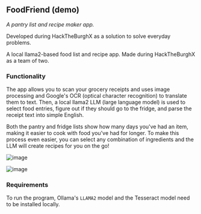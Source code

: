 ## FoodFriend (demo)
*A pantry list and recipe maker app.*

Developed during HackTheBurghX as a solution to solve everyday problems.

A local llama2-based food list and recipe app. Made during HackTheBurghX as a team of two.

### Functionality
The app allows you to scan your grocery receipts and uses image processing and Google's OCR (optical character recognition) to translate them to text. Then, a local llama2 LLM (large language model) is used to select food entries, figure out if they should go to the fridge, and parse the receipt text into simple English.

Both the pantry and fridge lists show how many days you've had an item, making it easier to cook with food you've had for longer. To make this process even easier, you can select any combination of ingredients and the LLM will create recipes for you on the go!

![image](https://github.com/jakub-maly/FoodFriend/assets/50239149/1f44254e-60ac-4c1b-8393-f9e0c15e0602)

![image](https://github.com/jakub-maly/FoodFriend/assets/50239149/6099665e-fc79-421d-9061-d907effbec67)

### Requirements
To run the program, Ollama's `LLAMA2` model and the Tesseract model need to be installed locally.
